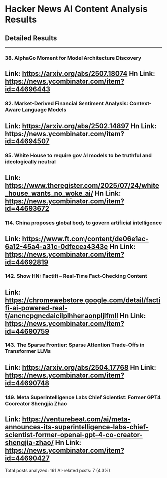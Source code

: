 # Hacker News AI Content Analysis Results

## Detailed Results

------
### 38. AlphaGo Moment for Model Architecture Discovery
Link: https://arxiv.org/abs/2507.18074
Hn Link: https://news.ycombinator.com/item?id=44696443
------
### 82. Market-Derived Financial Sentiment Analysis: Context-Aware Language Models
Link: https://arxiv.org/abs/2502.14897
Hn Link: https://news.ycombinator.com/item?id=44694507
------
### 95. White House to require gov AI models to be truthful and ideologically neutral
Link: https://www.theregister.com/2025/07/24/white_house_wants_no_woke_ai/
Hn Link: https://news.ycombinator.com/item?id=44693672
------
### 114. China proposes global body to govern artificial intelligence
Link: https://www.ft.com/content/de06e1ac-6a12-45a4-a31c-0dfecea4343e
Hn Link: https://news.ycombinator.com/item?id=44692819
------
### 142. Show HN: Factifi – Real-Time Fact-Checking Content
Link: https://chromewebstore.google.com/detail/factifi-ai-powered-real-t/ancncpgncdaicilplhhenaonpljlfmll
Hn Link: https://news.ycombinator.com/item?id=44690759
------
### 143. The Sparse Frontier: Sparse Attention Trade-Offs in Transformer LLMs
Link: https://arxiv.org/abs/2504.17768
Hn Link: https://news.ycombinator.com/item?id=44690748
------
### 149. Meta Superintelligence Labs Chief Scientist: Former GPT4 Cocreator Shengjia Zhao
Link: https://venturebeat.com/ai/meta-announces-its-superintelligence-labs-chief-scientist-former-openai-gpt-4-co-creator-shengjia-zhao/
Hn Link: https://news.ycombinator.com/item?id=44690427
------
Total posts analyzed: 161
AI-related posts: 7 (4.3%)

